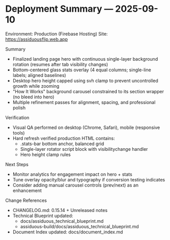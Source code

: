 # Deployment Summary — 2025-09-10

Environment: Production (Firebase Hosting)
Site: https://assiduousflip.web.app

Summary
- Finalized landing page hero with continuous single-layer background rotation (resumes after tab visibility changes)
- Bottom-centered glass stats overlay (4 equal columns; single-line labels; aligned baselines)
- Desktop hero height capped using svh clamp to prevent uncontrolled growth while zooming
- "How It Works" background carousel constrained to its section wrapper (no bleed into hero)
- Multiple refinement passes for alignment, spacing, and professional polish

Verification
- Visual QA performed on desktop (Chrome, Safari), mobile (responsive tools)
- Hard refresh verified production HTML contains:
  - .stats-bar bottom anchor, balanced grid
  - Single-layer rotator script block with visibilitychange handler
  - Hero height clamp rules

Next Steps
- Monitor analytics for engagement impact on hero + stats
- Tune overlay opacity/blur and typography if conversion testing indicates
- Consider adding manual carousel controls (prev/next) as an enhancement

Change References
- CHANGELOG.md: 0.15.14 + Unreleased notes
- Technical Blueprint updated:
  - docs/assiduous_technical_blueprint.md
  - assiduous-build/docs/assiduous_technical_blueprint.md
- Document Index updated: docs/document_index.md

